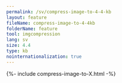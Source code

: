 ```yaml
---
permalink: /sv/compress-image-to-4-4-kb
layout: feature
fileName: compress-image-to-4-4kb
folderName: feature
tool: imgcompression
lang: sv
size: 4.4
type: kb
nointernationalization: true
---
```

{%- include compress-image-to-X.html -%}
      